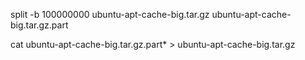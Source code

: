 split -b 100000000 ubuntu-apt-cache-big.tar.gz ubuntu-apt-cache-big.tar.gz.part



cat ubuntu-apt-cache-big.tar.gz.part* > ubuntu-apt-cache-big.tar.gz
